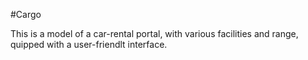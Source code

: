 #Cargo

This is a model of a car-rental portal, with various facilities and range, quipped with a user-friendlt interface.

